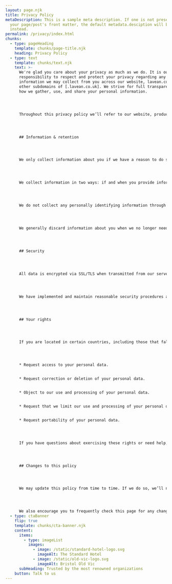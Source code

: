 ```yaml
---
layout: page.njk
title: Privacy Policy
metaDescription: This is a sample meta description. If one is not present in
  your page/post's front matter, the default metadata.desciption will be used
  instead.
permalink: /privacy/index.html
chunks:
  - type: pageHeading
    template: chunks/page-title.njk
    heading: Privacy Policy
  - type: text
    template: chunks/text.njk
    text: >-
      We're glad you care about your privacy as much as we do. It is our
      responsibility to respect and protect your privacy regarding any
      information we may collect from you across our website, lavean.co.uk and
      other subdomains of [.lavean.co.uk]. We strive for full transparency on
      how we gather, use, and share your personal information.




      Throughout this privacy policy we’ll refer to our website, products and services collectively as “Services”.




      ## Information & retention




      We only collect information about you if we have a reason to do so–for example, to provide our Services, to communicate with you, or to make our Services better with your consent.




      We collect information in two ways: if and when you provide information to us and from outside sources.




      We do not collect any personally identifying information through analytics services or other automatic means. When we do have any personally identifying information from either communication with you or by your submission, we will never share this either publicly or with third-parties, except when required to by law.




      We generally discard information about you when we no longer need the information for the purposes for which we collect and use it — which are described above — and we are not legally required to continue to keep it.




      ## Security




      All data is encrypted via SSL/TLS when transmitted from our servers to your browser. The database backups are also encrypted.




      We have implemented and maintain reasonable security procedures and practices (based on the nature of the information we collect) to protect that information from unauthorized disclosure. We will strive to prevent unauthorized access to your personal information, however, no data transmission over the Internet, by wireless device or over the air is guaranteed to be 100% secure.




      ## Your rights




      If you are located in certain countries, including those that fall under the scope of the European General Data Protection Regulation (AKA the “GDPR”), data protection laws give you rights with respect to your personal data, subject to any exemptions provided by the law, including the rights to:




      * Request access to your personal data.


      * Request correction or deletion of your personal data.


      * Object to our use and processing of your personal data.


      * Request that we limit our use and processing of your personal data.


      * Request portability of your personal data.




      If you have questions about exercising these rights or need help, please contact us at mark@lavean.co.uk.




      ## Changes to this policy




      We may update this policy from time to time. If we do so, we’ll notify you about significant changes by emailing you, if you are subscribed to our mailing list or by placing a prominent notice on our site.




      We also encourage you to frequently check this page for any changes to our privacy policy. Your further use of our website after a change to our privacy policy will be subject to the updated policy.
  - type: ctaBanner
    flip: true
    template: chunks/cta-banner.njk
    content:
      items:
        - type: imageList
          images:
            - image: /static/standard-hotel-logo.svg
              imageAlt: The Standard Hotel
            - image: /static/old-vic-logo.svg
              imageAlt: Bristol Old Vic
      subHeading: Trusted by the most renowned organizations
    button: Talk to us
---
```

